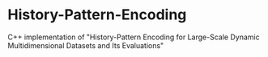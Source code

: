 # History-Pattern-Encoding
C++ implementation of "History-Pattern Encoding for Large-Scale Dynamic Multidimensional Datasets and Its Evaluations"

